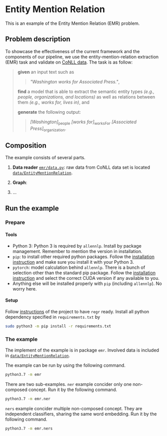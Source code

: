 # Entity Mention Relation

This is an example of the Entity Mention Relation (EMR) problem.

## Problem description

To showcase the effectiveness of the current framework and the components of our pipeline, we use the entity-mention-relation extraction (EMR) task and validate on [CoNLL data](https://www.clips.uantwerpen.be/conll2003/ner/).
The task is as follow:
> **given** an input text such as 
>> *"Washington works for Associated Press."*,
>
> **find** a model that is able to extract the semantic entity types *(e.g., people, organizations, and locations)* as well as relations between them *(e.g., works for, lives in)*, and
>
> **generate** the following output:
>> *[Washington]*<sub>people</sub> *[works for]*<sub>worksFor</sub> *[Associated Press]*<sub>organization</sub>.

[//]: # (description of the problem to be added here)

## Composition

The example consists of several parts.

1. **Data reader** [`emr/data.py`](emr/data.py): raw data from CoNLL data set is located [`data/EntityMentionRelation`](data/EntityMentionRelation).

2. **Graph**:

3. ...


## Run the example

### Prepare

#### Tools

* Python 3: Python 3 is required by `allennlp`. Install by package management. Remember to mention the version in installation.
* `pip`: to install other required python packages. Follow the [installation instruction](https://pip.pypa.io/en/stable/installing/) and make sure you install it with your Python 3.
* `pytorch`: model calculation behind `allennlp`. There is a bunch of selection other than the standard pip package.
Follow the [installation instruction](https://pytorch.org/get-started/locally/) and select the correct CUDA version if any available to you.
* Anything else will be installed properly with `pip` (including `allennlp`). No worry here.

#### Setup

Follow [instructions](../../README.md#prerequirements-and-setups) of the project to have `regr` ready.
Install all python dependency specified in `requirements.txt` by
```bash
sudo python3 -m pip install -r requirements.txt
```

### The example

The implement of the example is in package `emr`. Involved data is included in [`data/EntityMentionRelation`](data/EntityMentionRelation).

The example can be run by using the following command.
```bash
python3.7 -m emr
```

There are two sub-examples.
`ner` example concider only one non-composed concept.
Run it by the following command.
```bash
python3.7 -m emr.ner
```

`ners` example concider multiple non-composed concept. They are independent classifiers, sharing the same word embedding.
Run it by the following command.
```bash
python3.7 -m emr.ners
```
